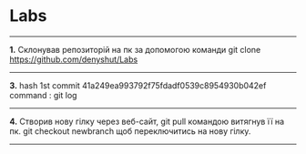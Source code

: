 # Labs
***
**1.** Склонував репозиторій на пк за допомогою команди git clone https://github.com/denyshut/Labs
***
**3.** hash 1st commit 41a249ea993792f75fdadf0539c8954930b042ef command : git log
***
**4.** Створив нову гілку через веб-сайт, git pull командою витягнув її на пк. git checkout newbranch щоб переключитись на нову гілку.
***
